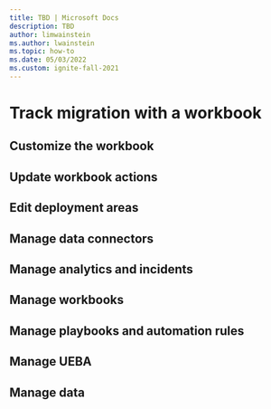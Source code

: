 ```yaml
---
title: TBD | Microsoft Docs
description: TBD
author: limwainstein
ms.author: lwainstein
ms.topic: how-to
ms.date: 05/03/2022
ms.custom: ignite-fall-2021
---
```


# Track migration with a workbook

## Customize the workbook

## Update workbook actions

## Edit deployment areas

## Manage data connectors

## Manage analytics and incidents

## Manage workbooks

## Manage playbooks and automation rules

## Manage UEBA

## Manage data